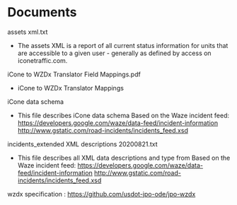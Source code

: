 
# Documents
assets xml.txt 

- The assets XML is a report of all current status information for units that are accessible to a given user - generally
as defined by access on iconetraffic.com.

iCone to WZDx Translator Field Mappings.pdf

- iCone to WZDx Translator Mappings

iCone data schema 

- This file describes iCone data schema Based on the Waze incident feed:
 https://developers.google.com/waze/data-feed/incident-information
 http://www.gstatic.com/road-incidents/incidents_feed.xsd
 
incidents_extended XML descriptions 20200821.txt

- This file describes all XML data descriptions and type from Based on the Waze incident feed:
  https://developers.google.com/waze/data-feed/incident-information
  http://www.gstatic.com/road-incidents/incidents_feed.xsd

wzdx specification : https://github.com/usdot-jpo-ode/jpo-wzdx


 
   
  
